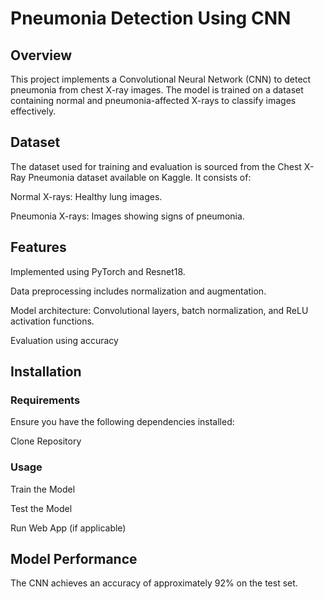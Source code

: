 # Pneumonia Detection Using CNN

## Overview

This project implements a Convolutional Neural Network (CNN) to detect pneumonia from chest X-ray images. The model is trained on a dataset containing normal and pneumonia-affected X-rays to classify images effectively.

## Dataset

The dataset used for training and evaluation is sourced from the Chest X-Ray Pneumonia dataset available on Kaggle. It consists of:

Normal X-rays: Healthy lung images.

Pneumonia X-rays: Images showing signs of pneumonia.

## Features

Implemented using PyTorch and Resnet18.

Data preprocessing includes normalization and augmentation.

Model architecture: Convolutional layers, batch normalization, and ReLU activation functions.

Evaluation using accuracy

## Installation

### Requirements

Ensure you have the following dependencies installed:

Clone Repository

### Usage

Train the Model

Test the Model

Run Web App (if applicable)

## Model Performance

The CNN achieves an accuracy of approximately 92% on the test set.
